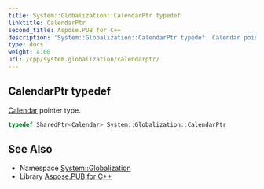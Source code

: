 ```yaml
---
title: System::Globalization::CalendarPtr typedef
linktitle: CalendarPtr
second_title: Aspose.PUB for C++
description: 'System::Globalization::CalendarPtr typedef. Calendar pointer type in C++.'
type: docs
weight: 4100
url: /cpp/system.globalization/calendarptr/
---
```

## CalendarPtr typedef


[Calendar](../calendar/) pointer type.

```cpp
typedef SharedPtr<Calendar> System::Globalization::CalendarPtr
```

## See Also

* Namespace [System::Globalization](../)
* Library [Aspose.PUB for C++](../../)
